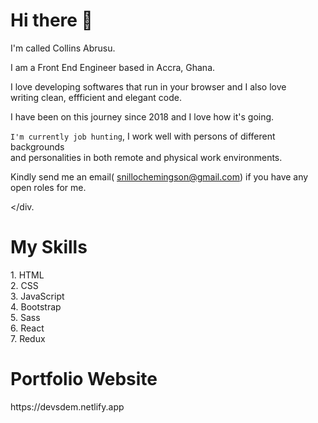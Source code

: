 <h1> Hi there 👋 </h1>
<div>
  
I'm called Collins Abrusu.
  
I am a Front End Engineer based in Accra, Ghana.

I love developing softwares that run in your browser and I also love <br>
  writing clean, effficient and elegant code.

I have been on this journey since 2018 and I love how it's going.

`I'm currently job hunting`, I work well with persons of different backgrounds <br>
and personalities in both remote and physical work environments.

Kindly send me an email( snillochemingson@gmail.com) if you have any open roles for me. 
  
</div.
  
  <h1>My Skills</h1>
 1. HTML <br>
 2. CSS <br>
 3. JavaScript <br>
 4. Bootstrap <br>
 5. Sass <br>
 6. React <br>
 7. Redux

<h1> Portfolio Website</h1>
https://devsdem.netlify.app
<!--
**abrusu-collins/abrusu-collins** is a ✨ _special_ ✨ repository because its `README.md` (this file) appears on your GitHub profile.

Here are some ideas to get you started:

- 🔭 I’m currently working on ...
- 🌱 I’m currently learning ...
- 👯 I’m looking to collaborate on ...
- 🤔 I’m looking for help with ...
- 💬 Ask me about ...
- 📫 How to reach me: ...
- 😄 Pronouns: ...
- ⚡ Fun fact: ...
-->
